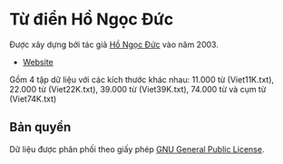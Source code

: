 # Từ điển Hồ Ngọc Đức

Được xây dựng bởi tác giả [Hồ Ngọc Đức](http://www.informatik.uni-leipzig.de/~duc/) vào năm 2003.

* [Website](http://www.informatik.uni-leipzig.de/~duc/software/misc/wordlist.html)

Gồm 4 tập dữ liệu với các kích thước khác nhau: 11.000 từ (Viet11K.txt), 22.000 từ (Viet22K.txt), 39.000 từ (Viet39K.txt), 74.000 từ và cụm từ (Viet74K.txt)

## Bản quyền

Dữ liệu được phân phối theo giấy phép [GNU General Public License](http://www.gnu.org/copyleft/gpl.html).